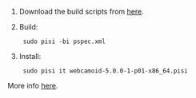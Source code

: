 1. Download the build scripts from [here](https://github.com/hipersayanX/Webcamoid/tree/master/ports/pisilinux).
2. Build:

        sudo pisi -bi pspec.xml

3. Install:

        sudo pisi it webcamoid-5.0.0-1-p01-x86_64.pisi

More info [here](http://developer.pardus.org.tr/guides/packaging/howto_build_pisi_package.html).

